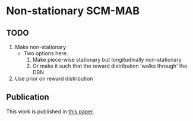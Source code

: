 # Non-stationary SCM-MAB

## TODO

1. Make non-stationary
   - Two options here:
      1. Make piece-wise stationary but longitudinally non-stationary
      2. Or make it such that the reward distribution 'walks through' the DBN
2. Use prior on reward distribution

## Publication

This work is published in [this paper](https://arxiv.org/pdf/2112.01819.pdf).
